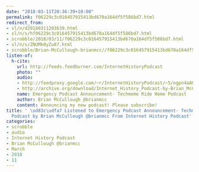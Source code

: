 ```yaml
---
date: "2018-03-11T20:36:39+10:00"
permalink: f06229c3c016457915413bd670a164df5f586bd7.html
redirect_from:
- sl/n/d20180311203639.html
- sl/n/s/hf06229c3c016457915413bd670a164df5f586bd7.html
- scrobble/2018/03/11/f06229c3c016457915413bd670a164df5f586bd7.html
- sl/n/s/ZNUMk0yZu87.html
- scrobble/Brian-McCullough-brianmcc//f06229c3c016457915413bd670a164df5f586bd7.html
listen-of:
  h-cite:
    url: http://feeds.feedburner.com/InternetHistoryPodcast
    photo: ""
    audio:
    - http://feedproxy.google.com/~r/InternetHistoryPodcast/~5/ngpn4aAUh44/Emergency_Podcast_Announcement-_Techmeme_Ride_Home_Podcast.mp3
    - http://archive.org/download/Internet_History_Podcast-by-Brian_McCullough/Emergency_Podcast_Announcement_Techmeme_Ride_Home_Podcast.mp3
    name: Emergency Podcast Announcement- Techmeme Ride Home Podcast
    author: Brian McCullough @brianmcc
    content: Announcing my new podcast! Please subscribe!
title: ' \ud83c\udfa7 Listened to Emergency Podcast Announcement- Techmeme Ride Home
  Podcast by Brian McCullough @brianmcc From Internet History Podcast'
categories:
- scrobble
- audio
- Internet History Podcast
- Brian McCullough @brianmcc
- March
- 2018
- 11
---
```

